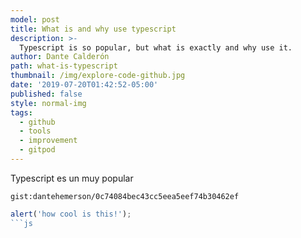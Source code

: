 ```yaml
---
model: post
title: What is and why use typescript
description: >-
  Typescript is so popular, but what is exactly and why use it.
author: Dante Calderón
path: what-is-typescript
thumbnail: /img/explore-code-github.jpg
date: '2019-07-20T01:42:52-05:00'
published: false
style: normal-img
tags:
  - github
  - tools
  - improvement
  - gitpod
---
```


Typescript es un muy popular

`gist:dantehemerson/0c74084bec43cc5eea5eef74b30462ef`

```js:title=src/app/example-file.js
alert('how cool is this!');
```js
